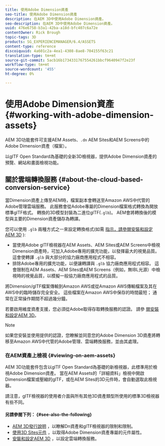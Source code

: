 ```yaml
---
title: 使用Adobe Dimension資產
seo-title: 使用Adobe Dimension資產
description: 在AEM 3D中使用Adobe Dimension資產。
seo-description: 在AEM 3D中使用Adobe Dimension資產。
uuid: 476e6758-b3a1-42ba-a18d-bfc407c6a72e
contentOwner: Rick Brough
topic-tags: 3D
products: SG_EXPERIENCEMANAGER/6.4/ASSETS
content-type: reference
discoiquuid: 4a601c2a-4ea1-4308-8ae8-704155f63c21
translation-type: tm+mt
source-git-commit: 5acb16b1734331767554261bbcf9640947f2e23f
workflow-type: tm+mt
source-wordcount: '455'
ht-degree: 0%

---
```



# 使用Adobe Dimension資產 {#working-with-adobe-dimension-assets}

AEM 3D功能套件可支援AEM Assets、`.dn` AEM Sites和AEM Screens中的Adobe Dimension資產（檔案）。

以glTF Open Standard為基礎的全新3D檢視器，提供Adobe Dimension資產的預覽、網站和畫面檢視功能。

## 關於雲端轉換服務 {#about-the-cloud-based-conversion-service}

當Dimension資產上傳至AEM時，檔案副本會轉送至Amazon AWS中代管的Adobe管理雲端服務。 此服務會從Adobe專屬的Dimension檔案格式轉換為開放標準glTF格式。 轉換的3D模型封裝為二進位glTF(`.glb`)。 AEM會將轉換後的模型與主要的Dimension資產儲存為轉譯。

您可以使用 `.glb` 兩種方式之一來設定轉換格式(如需 [指示，請參閱安裝和設定AEM 3D](install-config-3d.md) ):

* 當使用Adobe glTF檢視器在AEM Assets、AEM Sites或AEM Screens中檢視Dimension資產時，可加入Adobe專用的擴充功能，以發揮最大的視覺品質。 這會使轉譯 `.glb` 與大部分的協力廠商應用程式不相容。
* 排除Adobe專用的擴充功能，以便讓轉譯與 `.glb` 協力廠商應用程式相容。 這會限制在AEM Assets、AEM Sites或AEM Screens（例如，無IBL光源）中檢視時的視覺品質，以模擬一般協力廠商應用程式的品質。

將Dimension/glTF檔案傳輸到Amazon AWS或從Amazon AWS傳輸檔案及其在AWS中的臨時儲存完全安全。 這些檔案在Amazon AWS中保存的時間最短； 通常在正常操作期間不超過幾分鐘。

若要啟用維度資產支援，您必須從Adobe取得存取轉換服務的認證。 請參 [閱安裝和設定AEM 3D](install-config-3d.md)。

>[!NOTE]
>
>如果您安裝並使用提供的認證，您瞭解並同意您的Adobe Dimension 3D資產將轉移至Amazon AWS中代管的Adobe管理、雲端轉換服務，並由其處理。

### 在AEM資產上檢視 {#viewing-on-aem-assets}

AEM 3D功能套件包含以glTF Open Standard為基礎的新檢視器，此標準用於檢視Adobe Dimension資產。 當在AEM Assets的「詳細資料」檢視中開啟Dimension檔案或壓縮的glTF，或在AEM Sites的3D元件時，會自動選取此檢視器。

請注意，glTF檢視器的使用者介面與所有其他3D資產類型所使用的標準3D檢視器有些不同。

#### 另請參閱下列： {#see-also-the-following}

* [AEM 3D發行說明](/help/release-notes/aem3d-release-notes.md) ，以瞭解Dn資產和glTF檢視器的限制和限制。
* [使用3D Sites元件](using-the-3d-sites-component.md) ，以取得Adobe Dimension資產專屬的元件屬性。
* [安裝和設定AEM 3D](install-config-3d.md) ，以設定雲端轉換服務。

